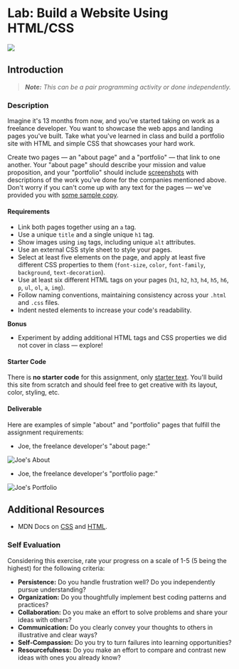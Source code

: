 # Lab: Build a Website Using HTML/CSS
![](http://i.giphy.com/3Fi5jZkZdJA4M.gif)

## Introduction

> ***Note:*** _This can be a pair programming activity or done independently._

### Description


Imagine it's 13 months from now, and you've started taking on work as a freelance developer. You want to showcase the web apps and landing pages you've built. Take what you've learned in class and build a portfolio site with HTML and simple CSS that showcases your hard work.

Create two pages — an "about page" and a "portfolio" — that link to one another. Your "about page" should describe your mission and value proposition, and your "portfolio" should include [screenshots](starter-code/images) with descriptions of the work you've done for the companies mentioned above. Don't worry if you can't come up with any text for the pages — we've provided you with [some sample copy](starter-code/sample-copy.txt).


#### Requirements

- Link both pages together using an `a` tag.
- Use a unique `title` and a single unique `h1` tag.
- Show images using `img` tags, including unique `alt` attributes.
- Use an external CSS style sheet to style your pages.
- Select at least five elements on the page, and apply at least five different CSS properties to them (`font-size`, `color`, `font-family`, `background`, `text-decoration`).
- Use at least six different HTML tags on your pages (`h1`, `h2`, `h3`, `h4`, `h5`, `h6`, `p`, `ul`, `ol`, `a`, `img`).
- Follow naming conventions, maintaining consistency across your `.html` and `.css` files.
- Indent nested elements to increase your code's readability.

**Bonus**

- Experiment by adding additional HTML tags and CSS properties we did not cover in class — explore!



#### Starter Code

There is **no starter code** for this assignment, only [starter text](starter-code/sample-copy.txt). You'll build this site from scratch and should feel free to get creative with its layout, color, styling, etc.

#### Deliverable

Here are examples of simple "about" and "portfolio" pages that fulfill the assignment requirements:

- Joe, the freelance developer's "about page:"

![Joe's About](https://i.imgur.com/glWa47g.png)

- Joe, the freelance developer's "portfolio page:"

![Joe's Portfolio](https://i.imgur.com/zhBMmuJ.png)

## Additional Resources

- MDN Docs on [CSS](https://developer.mozilla.org/en-US/docs/Web/CSS) and [HTML](https://developer.mozilla.org/en-US/docs/Web/HTML).

### Self Evaluation

Considering this exercise, rate your progress on a scale of 1-5 (5 being the highest) for the following criteria:

- **Persistence:** Do you handle frustration well? Do you independently pursue understanding?
- **Organization:** Do you thoughtfully implement best coding patterns and practices?
- **Collaboration:** Do you make an effort to solve problems and share your ideas with others?
- **Communication:** Do you clearly convey your thoughts to others in illustrative and clear ways?
- **Self-Compassion:** Do you try to turn failures into learning opportunities?
- **Resourcefulness:** Do you make an effort to compare and contrast new ideas with ones you already know? 

